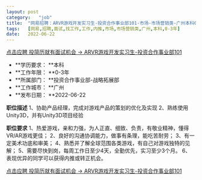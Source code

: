 ```yaml
---
layout:	post
category:	"job"
title:	"网易招聘：ARVR游戏开发实习生-投资合作事业部101-市场-市场营销类-广州本科0-3年"
tags:	[网易,招聘,面试,找工作,工作,内推,市场,市场营销类,广州,本科,0-3年]
date:	2022-06-22
---
```


[点击应聘 投简历就有面试机会 -> ARVR游戏开发实习生-投资合作事业部101](http://mobile.bole.netease.com/bole/boleDetail?id=41065&employeeId=346f03c3cda5f04c&key=all)



- **学历要求： **本科
- **工作年限： **0-3年
- **所属部门： **投资合作事业部-战略拓展部
- **工作城市： **广州
- **发布日期： **2022-06-22



**职位描述**
1、协助产品经理，完成对游戏产品的策划的优化及实现 
2、熟练使用Unity3D，并有Unity3D项目经验



**职位要求**
 1、热爱游戏，亲和力强，为人正直、细致、负责，有敬业精神，懂得VR/AR游戏更佳；
 2、良好的沟通协调能力，做事有条理，能吃苦耐劳； 
3、有一定美术功底和审美；
 4、熟悉并了解全球范围各类游戏，有自己对游戏独特的见解；
 5、需要尽快到岗，每周工作日至少4天，全勤优先，实习至少3个月。
 6、表现优异的同学可以获得内推或转正机会。



[点击应聘 投简历就有面试机会 -> ARVR游戏开发实习生-投资合作事业部101](http://mobile.bole.netease.com/bole/boleDetail?id=41065&employeeId=346f03c3cda5f04c&key=all)